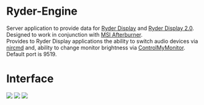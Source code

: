 # Ryder-Engine
Server application to provide data for [Ryder Display](https://github.com/Exioncore/Ryder-Display) and [Ryder Display 2.0](https://github.com/Exioncore/Ryder-Display-2.0). Designed to work in conjunction with [MSI Afterburner](https://www.msi.com/Landing/afterburner/graphics-cards). \
Provides to Ryder Display applications the ability to switch audio devices via [nircmd](https://www.nirsoft.net/utils/nircmd.html) and, ability to change monitor brightness via [ControlMyMonitor](https://www.nirsoft.net/utils/control_my_monitor.html).\
Default port is 9519.

# Interface
![](https://i.imgur.com/ghyluUZ.png)
![](https://i.imgur.com/BIdSqJP.png)
![](https://i.imgur.com/mrIZM2b.png)
